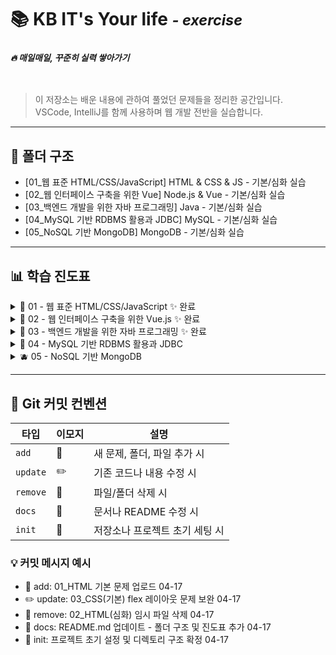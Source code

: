 # 📚️ KB IT's Your life <small>*-&nbsp;exercise*</small>
### *<sub>🔥&nbsp;매일매일, 꾸준히 실력 쌓아가기</sub>*
<br>


> 이 저장소는 배운 내용에 관하여 풀었던 문제들을 정리한 공간입니다.  
> VSCode, IntelliJ를 함께 사용하며 웹 개발 전반을 실습합니다.

---

## 📁 폴더 구조

- [01_웹 표준 HTML/CSS/JavaScript] HTML & CSS & JS - 기본/심화 실습
- [02_웹 인터페이스 구축을 위한 Vue] Node.js & Vue - 기본/심화 실습
- [03_백엔드 개발을 위한 자바 프로그래밍] Java - 기본/심화 실습
- [04_MySQL 기반 RDBMS 활용과 JDBC] MySQL - 기본/심화 실습
- [05_NoSQL 기반 MongoDB] MongoDB - 기본/심화 실습

---

## 📊 학습 진도표

<details>
<summary>🍎 01 - 웹 표준 HTML/CSS/JavaScript ✨ 완료 </summary>
<br>
<sup> &nbsp;&nbsp;&nbsp;&nbsp;&nbsp;&nbsp;📂 [01_웹_표준_HTML/CSS/JavaScript] </sup>


| 항목                      | 기본 디렉토리     | 제출 | 심화 디렉토리     | 제출 |
|---------------------------|-------------------|:----:|-------------------|:----:|
| 01 HTML 기본 태그         | `01_HTML(기본)`   | ✅   | `01_HTML(심화)`   | ✅   |
| 02 입력 양식 및 구조 태그 | `02_HTML(기본)`   | ✅   | `02_HTML(심화)`   | ✅   |
| 03 CSS 기초, 속성         | `03_CSS(기본)`    | ✅   | `03_CSS(심화)`    | ✅   |
| 04 레이아웃, 반응형 웹    | `04_CSS(기본)`    | ✅   | `04_CSS(심화)`    | ✅   |
| 05 자바스크립트 기본 문법 | `05_JS(기본)`     | ✅   | `05_JS(심화)`     | ✅   |
| 06 문서 객체 모델         | `06_DOM(기본)`    | ✅   | `06_DOM(심화)`    | ✅   |

</details>

<details>
<summary>🍊 02 - 웹 인터페이스 구축을 위한 Vue.js ✨ 완료 </summary>
<br>
<sup> &nbsp;&nbsp;&nbsp;&nbsp;&nbsp;&nbsp;📂 [04_이것이_MySQL이다] </sup>
  
| 항목                     | 기본 디렉토리         | 제출 | 심화 디렉토리         | 제출 |
|--------------------------|------------------------|:----:|------------------------|:----:|
| 01 Node.js 기초          | `01_NODE(기본)`        | ✅   | `01_NODE(심화)`        | ✅   |
| 02 파일 관리하기         | `02_NODE(기본)`       | 🙅🏻‍♀️   | `02_NODE(심화)`      | 🙅🏻‍♀️   |
| 01 개발환경, ES6         | `01_VUE(기본)`         | ✅   | `01_VUE(심화)`         | ✅   |
| 02 템플릿, 디렉티브      | `02_VUE(기본)`         | ✅   | `02_VUE(심화)`         | ✅   |
| 03 인스턴스 & 이벤트     | `03_VUE(기본)`         | ✅   | `03_VUE(심화)`         | ✅   |
| 04 부트스트랩            | `04_BOOTSTRAP(기본)`   | ✅   | `04_BOOTSTRAP(심화)`   | ✅   |
| 05 스타일 처리           | `05_VUE(기본)`         | ✅   | `05_VUE(심화)`         | ✅   |
| 06 단일 파일 컴포넌트    | `06_VUE(기본)`         | ✅   | `06_VUE(심화)`         | ✅   |
| 07 컴포넌트 심화         | `07_VUE(기본)`         | ✅   | `07_VUE(심화)`         | ✅   |
| 08 Composition API       | `08_VUE(기본)`         | ✅   | `08_VUE(심화)`         | ✅   |
| 09 라우팅                | `09_VUE(기본)`         | ✅   | `09_VUE(심화)`         | ✅   |
| 10 Axios                 | `10_VUE(기본)`         | ✅   | `10_VUE(심화)`         | ✅   |
| 11 라우트와 Axios 연동   | `11_VUE(기본)`         | ✅   | `11_VUE(심화)`         | ✅   |
| 12 Pinia 상태 관리       | `12_VUE(기본)`         | ✅   | `12_VUE(심화)`         | ✅   |


</details>

<details>
<summary>🍋 03 - 백엔드 개발을 위한 자바 프로그래밍 ✨ 완료 </summary>
<br>
  
| 항목                                | 기본 디렉토리     | 제출 | 심화 디렉토리     | 제출 |
|-------------------------------------|--------------------|:----:|--------------------|:----:|
| 01 개발환경, 변수, 타입, 연산자     | `01_JAVA(기본)`    | ✅   | `01_JAVA(심화)`    | ✅   |
| 02 조건문, 반복문, 참조타입         | `02_JAVA(기본)`    | ✅   | `02_JAVA(심화)`    | ✅   |
| 03 클래스                           | `03_JAVA(기본)`    | ✅   | `03_JAVA(심화)`    | ✅   |
| 04 상속                             | `04_JAVA(기본)`    | ✅   | `04_JAVA(심화)`    | ✅   |
| 05 인터페이스                       | `05_JAVA(기본)`    | ✅   | `05_JAVA(심화)`    | ✅   |
| 06 중첩 객체                      |   `06_JAVA(기본)`  |   ✅  |   `06_JAVA(심화)`  |   ✅  |
| 07 예외처리, 라이브러리             | `07_JAVA(기본)`    | ✅   | `07_JAVA(심화)`    | ✅   |
| 08 멀티스레드                       | `08_JAVA(기본)`    | ✅   | `08_JAVA(심화)`    | ✅   |
| 09 제너릭, 컬렉션                   | `09_JAVA(기본)`    | ✅   | `09_JAVA(심화)`    | ✅   |
| 10 컬렉션                           | `10_JAVA(기본)`    | ✅   | `10_JAVA(심화)`    | ✅   |
| 11 람다식                           | `11_JAVA(기본)`    | ✅   | `11_JAVA(심화)`    | ✅   |
| 12 스트림 요소 처리                 | `12_JAVA(기본)`    | ✅   | `12_JAVA(심화)`    | ✅   |
| 13 데이터 입출력                    | `13_JAVA(기본)`    | ✅   | `13_JAVA(심화)`    | ✅   |


</details>

<details>
<summary>🥝 04 - MySQL 기반 RDBMS 활용과 JDBC</summary>
  <br>

| 항목                                | 기본 디렉토리     | 제출 | 심화 디렉토리     | 제출 |
|-------------------------------------|--------------------|:----:|--------------------|:----:|
| 01 DBMS 개요, 설치, 전체 운영 실습     | `01_SQL(기본)`    | ✅   | `01_SQL(심화)`    | ✅   |
| 02 데이터베이스 모델링, MySQL 유틸리티 사용법 | `02_SQL(기본)`    | ✅   | `02_SQL(심화)`    | ✅   |
| 03 SQL 기본                           | `03_SQL(기본)`    | ☐   | `03_SQL(심화)`    | ☐   |
| 04 SQL 고급                           | `04_SQL(기본)`    | ☐   | `04_SQL(심화)`    | ☐   |
| 05 테이블, 뷰                         | `05_SQL(기본)`    | ☐   | `05_SQL(심화)`    | ☐   |
| 06 인덱스, 사용자 관리                | `06_SQL(기본)`    | ☐   | `06_SQL(심화)`    | ☐   |
| 07 Java 연동 JDBC 프로그래밍          | `07_SQL(기본)`    | ☐   | `07_SQL(심화)`    | ☐   |
| 08 Java 연동 JDBC 프로그래밍 - Travel | `08_SQL(기본)`    | ☐   | `08_SQL(심화)`    | ☐   |

</details>

<details>
<summary>🫐 05 - NoSQL 기반 MongoDB</summary>
<br>
<sup> &nbsp;&nbsp;&nbsp;&nbsp;&nbsp;&nbsp;📂 [04_이것이_MySQL이다] </sup>
  
| 항목                  | 기본 디렉토리     | 제출 | 심화 디렉토리     | 제출 |
|-----------------------|--------------------|:----:|--------------------|:----:|
| 01 MongoDB            | `01_MONGO(기본)`   | ☐   | `01_MONGO(심화)`   | ☐   |
| 02 몽고DB Java 연동   | `02_MONGO(기본)`   | ☐   | `02_MONGO(심화)`   | ☐   |


</details>


---

## 📝 Git 커밋 컨벤션

| 타입      | 이모지 | 설명                                     |
|-----------|--------|------------------------------------------|
| `add`     | 📁     | 새 문제, 폴더, 파일 추가 시              |
| `update`  | ✏️     | 기존 코드나 내용 수정 시                 |
| `remove`  | 🧹     | 파일/폴더 삭제 시                      |
| `docs`    | 📝     | 문서나 README 수정 시                    |
| `init`    | 🎉     | 저장소나 프로젝트 초기 세팅 시           |

### 💡 커밋 메시지 예시

- 📁 add: 01_HTML 기본 문제 업로드 04-17
- ✏️ update: 03_CSS(기본) flex 레이아웃 문제 보완 04-17
- 🧹 remove: 02_HTML(심화) 임시 파일 삭제 04-17
- 📝 docs: README.md 업데이트 - 폴더 구조 및 진도표 추가 04-17
- 🎉 init: 프로젝트 초기 설정 및 디렉토리 구조 확정 04-17
